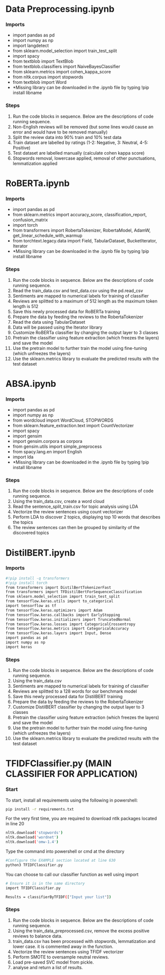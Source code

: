 # Data Preprocessing.ipynb
### Imports
- import pandas as pd
- import numpy as np
- import langdetect
- from sklearn.model_selection import train_test_split
- import spacy
- from textblob import TextBlob
- from textblob.classifiers import NaiveBayesClassifier
- from sklearn.metrics import cohen_kappa_score
- from nltk.corpus import stopwords 
- from textblob import Word
- *Missing library can be downloaded in the .ipynb file by typing !pip install libname

### Steps
1. Run the code blocks in sequence. Below are the descriptions of code running sequence.
2. Non-English reviews will be removed (but some lines would cause an error and would have to be removed manually)
3. Split the review data into 90% train and 10% test data
4. Train dataset are labelled by ratings (1-2: Negative, 3: Neutral, 4-5: Positive)
5. Test dataset are labelled manually (calculate cohen kappa score)
6. Stopwords removal, lowercase applied, removal of other punctuations, lemmatization applied

# RoBERTa.ipynb
### Imports
- import pandas as pd
- from sklearn.metrics import accuracy_score, classification_report, confusion_matrix
- import torch
- from transformers import RobertaTokenizer, RobertaModel, AdamW, get_linear_schedule_with_warmup
- from torchtext.legacy.data import Field, TabularDataset, BucketIterator, Iterator
- *Missing library can be downloaded in the .ipynb file by typing !pip install libname

### Steps
1. Run the code blocks in sequence. Below are the descriptions of code running sequence.
2. Read the train_data.csv and test_data.csv using the pd.read_csv
3. Sentiments are mapped to numerical labels for training of classifier
4. Reviews are splitted to a maximum of 512 length as the maximum token length is 512
5. Save this newly processed data for RoBERTa training
6. Prepare the data by feeding the reviews to the RobertaTokenizer
7. Read the data using TabularDataset
8. Data will be passed using the Iterator library
9. Customize RoBERTa classifier by changing the output layer to 3 classes
10. Pretrain the classifier using feature extraction (which freezes the layers) and save the model
11. Use the pretrain model to further train the model using fine-tuning (which unfreezes the layers)
12. Use the sklearn.metrics library to evaluate the predicted results with the test dataset

# ABSA.ipynb
### Imports
- import pandas as pd
- import numpy as np
- from wordcloud import WordCloud, STOPWORDS
- from sklearn.feature_extraction.text import CountVectorizer
- import spacy
- import gensim
- import gensim.corpora as corpora
- from gensim.utils import simple_preprocess
- from spacy.lang.en import English
- import lda
- *Missing library can be downloaded in the .ipynb file by typing !pip install libname

### Steps
1. Run the code blocks in sequence. Below are the descriptions of code running sequence.
2. Using the train_data.csv, create a word cloud
3. Read the sentence_split_train.csv for topic analysis using LDA
4. Vectorize the review sentences using count vectorizer
5. Perform LDA to discover 2 topics, displaying top 10 words that describes the topics
6. The review sentences can then be grouped by similarity of the discovered topics


# DistilBERT.ipynb
### Imports
```bash
#!pip install -q transformers
#!pip install torch
from transformers import DistilBertTokenizerFast
from transformers import TFDistilBertForSequenceClassification
from sklearn.model_selection import train_test_split
from tensorflow.keras.utils import to_categorical
import tensorflow as tf
from tensorflow.keras.optimizers import Adam
from tensorflow.keras.callbacks import EarlyStopping
from tensorflow.keras.initializers import TruncatedNormal
from tensorflow.keras.losses import CategoricalCrossentropy
from tensorflow.keras.metrics import CategoricalAccuracy
from tensorflow.keras.layers import Input, Dense
import pandas as pd
import numpy as np
import keras
```

### Steps
1. Run the code blocks in sequence. Below are the descriptions of code running sequence.
2. Using the train_data.csv
3. Sentiments are mapped to numerical labels for training of classifier
4. Reviews are splitted to a 128 words for our benchmark model 
5. Save this newly processed data for DistilBERT training
6. Prepare the data by feeding the reviews to the RobertaTokenizer
9. Customize DistilBERT classifier by changing the output layer to 3 classes
10. Pretrain the classifier using feature extraction (which freezes the layers) and save the model
11. Use the pretrain model to further train the model using fine-tuning (which unfreezes the layers)
12. Use the sklearn.metrics library to evaluate the predicted results with the test dataset



# TFIDFClassifier.py (MAIN CLASSIFIER FOR APPLICATION)
### Start
To start, install all requirements using the following in powershell:
```bash
pip install -r requirements.txt
```

For the very first time, you are required to download ntlk packages located in line 20
```bash
nltk.download('stopwords')
nltk.download('wordnet')
nltk.download('omw-1.4')
```

Type the command into powershell or cmd at the directory
```bash
#Configure the EXAMPLE section located at line 630
python3 TFIDFClassifier.py
```
You can choose to call our classifier function as well using import
```bash
# Ensure it is in the same directory
import TFIDFClassifier.py

Results = classifierByTFIDF(["Input your list"])
```

### Steps
1. Run the code blocks in sequence. Below are the descriptions of code running sequence.
2. Using the train_data_preprocessed.csv, remove the excess positive reviews to balance data.
3. train_data.csv has been processed with stopwords, lemmatization and lower case. it is commented away in the function.
4. Vectorize the review sentences using TFIDF vectorizer
5. Perform SMOTE to oversample neutral reviews.
6. Load pre-saved SVC model from pickle.
7. analyse and return a list of results.

